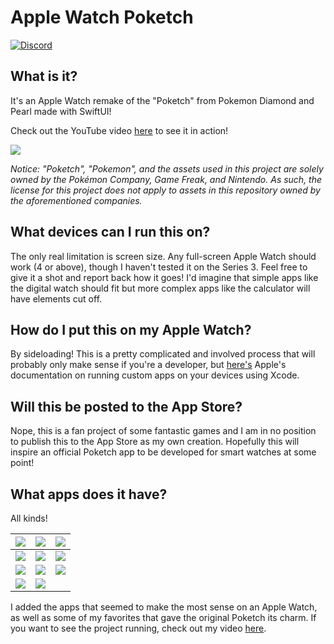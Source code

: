 # Apple Watch Poketch

<a href="https://discord.gg/6yxE9prcNc" target="_blank">
	<img alt="Discord" src="https://img.shields.io/discord/1398471368403583120?logo=discord&logoColor=fff&label=discord&color=5865F2">
</a>

## What is it?

It's an Apple Watch remake of the "Poketch" from Pokemon Diamond and Pearl made with SwiftUI!

Check out the YouTube video [here](https://www.youtube.com/watch?v=EW62MN3cy_k) to see it in action!

![](https://idreesinc.com/images/poketch/poketch-on-wrist.png)

_Notice: "Poketch", "Pokemon", and the assets used in this project are solely owned by the Pokémon Company, Game Freak, and Nintendo. As such, the license for this project does not apply to assets in this repository owned by the aforementioned companies._

## What devices can I run this on?

The only real limitation is screen size. Any full-screen Apple Watch should work (4 or above), though I haven't tested it on the Series 3. Feel free to give it a shot and report back how it goes! I'd imagine that simple apps like the digital watch should fit but more complex apps like the calculator will have elements cut off.

## How do I put this on my Apple Watch?

By sideloading! This is a pretty complicated and involved process that will probably only make sense if you're a developer, but [here's](https://developer.apple.com/documentation/xcode/running-your-app-in-simulator-or-on-a-device/) Apple's documentation on running custom apps on your devices using Xcode.

## Will this be posted to the App Store?

Nope, this is a fan project of some fantastic games and I am in no position to publish this to the App Store as my own creation. Hopefully this will inspire an official Poketch app to be developed for smart watches at some point!

## What apps does it have?

All kinds!

| ![](/Resources/device-screenshots/simulator-screenshot-digital-watch.png) | ![](/Resources/device-screenshots/simulator-screenshot-calculator.png) | ![](/Resources/device-screenshots/simulator-screenshot-pedometer.png) |
| --- | --- | --- |
| ![](/Resources/device-screenshots/simulator-screenshot-dowsing-machine.png) | ![](/Resources/device-screenshots/simulator-screenshot-counter.png) | ![](/Resources/device-screenshots/simulator-screenshot-analog-watch.png) |
| ![](/Resources/device-screenshots/simulator-screenshot-marking-map.png) | ![](/Resources/device-screenshots/simulator-screenshot-coin-toss.png) | ![](/Resources/device-screenshots/simulator-screenshot-move-tester.png) |
| ![](/Resources/device-screenshots/simulator-screenshot-color-changer-green.png) | ![](/Resources/device-screenshots/simulator-screenshot-color-changer-stopwatch.png) |













I added the apps that seemed to make the most sense on an Apple Watch, as well as some of my favorites that gave the original Poketch its charm. If you want to see the project running, check out my video [here](https://www.youtube.com/watch?v=EW62MN3cy_k).
